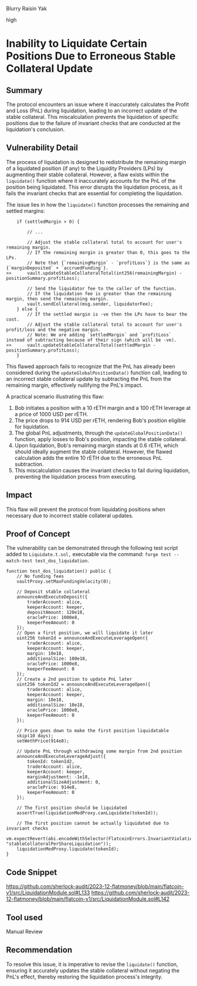 Blurry Raisin Yak

high

# Inability to Liquidate Certain Positions Due to Erroneous Stable Collateral Update

## Summary

The protocol encounters an issue where it inaccurately calculates the Profit and Loss (PnL) during liquidation, leading to an incorrect update of the stable collateral. This miscalculation prevents the liquidation of specific positions due to the failure of invariant checks that are conducted at the liquidation's conclusion.

## Vulnerability Detail

The process of liquidation is designed to redistribute the remaining margin of a liquidated position (if any) to the Liquidity Providers (LPs) by augmenting their stable collateral. However, a flaw exists within the `liquidate()` function where it inaccurately accounts for the PnL of the position being liquidated. This error disrupts the liquidation process, as it fails the invariant checks that are essential for completing the liquidation.

The issue lies in how the `liquidate()` function processes the remaining and settled margins:

```solidity
    if (settledMargin > 0) {
        
        // ...

        // Adjust the stable collateral total to account for user's remaining margin.
        // If the remaining margin is greater than 0, this goes to the LPs.
        // Note that {`remainingMargin` - `profitLoss`} is the same as {`marginDeposited` + `accruedFunding`}.
>>      vault.updateStableCollateralTotal(int256(remainingMargin) - positionSummary.profitLoss);

        // Send the liquidator fee to the caller of the function.
        // If the liquidation fee is greater than the remaining margin, then send the remaining margin.
        vault.sendCollateral(msg.sender, liquidatorFee);
    } else {
        // If the settled margin is -ve then the LPs have to bear the cost.
        // Adjust the stable collateral total to account for user's profit/loss and the negative margin.
        // Note: We are adding `settledMargin` and `profitLoss` instead of subtracting because of their sign (which will be -ve).
>>      vault.updateStableCollateralTotal(settledMargin - positionSummary.profitLoss);
    }
```

This flawed approach fails to recognize that the PnL has already been considered during the `updateGlobalPositionData()` function call, leading to an incorrect stable collateral update by subtracting the PnL from the remaining margin, effectively nullifying the PnL's impact.

A practical scenario illustrating this flaw:

1. Bob initiates a position with a 10 rETH margin and a 100 rETH leverage at a price of 1000 USD per rETH.
2. The price drops to 914 USD per rETH, rendering Bob's position eligible for liquidation.
3. The global PnL adjustments, through the `updateGlobalPositionData()` function, apply losses to Bob's position, impacting the stable collateral.
4. Upon liquidation, Bob's remaining margin stands at 0.6 rETH, which should ideally augment the stable collateral. However, the flawed calculation adds the entire 10 rETH due to the erroneous PnL subtraction.
5. This miscalculation causes the invariant checks to fail during liquidation, preventing the liquidation process from executing. 

## Impact

This flaw will prevent the protocol from liquidating positions when necessary due to incorrect stable collateral updates.

## Proof of Concept

The vulnerability can be demonstrated through the following test script added to `Liquidate.t.sol,` executable via the command: `forge test --match-test test_dos_liquidation`.

```solidity
function test_dos_liquidation() public {
    // No funding fees
    vaultProxy.setMaxFundingVelocity(0);

    // Deposit stable collateral
    announceAndExecuteDeposit({
        traderAccount: alice,
        keeperAccount: keeper,
        depositAmount: 120e18,
        oraclePrice: 1000e8,
        keeperFeeAmount: 0
    });
    // Open a first position, we will liquidate it later
    uint256 tokenId = announceAndExecuteLeverageOpen({
        traderAccount: alice,
        keeperAccount: keeper,
        margin: 10e18,
        additionalSize: 100e18,
        oraclePrice: 1000e8,
        keeperFeeAmount: 0
    });
    // Create a 2nd position to update PnL later
    uint256 tokenId2 = announceAndExecuteLeverageOpen({
        traderAccount: alice,
        keeperAccount: keeper,
        margin: 10e18,
        additionalSize: 10e18,
        oraclePrice: 1000e8,
        keeperFeeAmount: 0
    });

    // Price goes down to make the first position liquidatable
    skip(10 days);
    setWethPrice(914e8);

    // Update PnL through withdrawing some margin from 2nd position
    announceAndExecuteLeverageAdjust({
        tokenId: tokenId2,
        traderAccount: alice,
        keeperAccount: keeper,
        marginAdjustment: -1e18,
        additionalSizeAdjustment: 0,
        oraclePrice: 914e8,
        keeperFeeAmount: 0
    });

    // The first position should be liquidated
    assertTrue(liquidationModProxy.canLiquidate(tokenId));

    // The first position cannot be actually liquidated due to invariant checks
    vm.expectRevert(abi.encodeWithSelector(FlatcoinErrors.InvariantViolation.selector, "stableCollateralPerShareLiquidation"));
    liquidationModProxy.liquidate(tokenId);
}
```

## Code Snippet

https://github.com/sherlock-audit/2023-12-flatmoney/blob/main/flatcoin-v1/src/LiquidationModule.sol#L133
https://github.com/sherlock-audit/2023-12-flatmoney/blob/main/flatcoin-v1/src/LiquidationModule.sol#L142

## Tool used

Manual Review

## Recommendation

To resolve this issue, it is imperative to revise the `liquidate()` function, ensuring it accurately updates the stable collateral without negating the PnL's effect, thereby restoring the liquidation process's integrity.